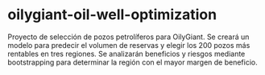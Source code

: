 # oilygiant-oil-well-optimization
Proyecto de selección de pozos petrolíferos para OilyGiant. Se creará un modelo para predecir el volumen de reservas y elegir los 200 pozos más rentables en tres regiones. Se analizarán beneficios y riesgos mediante bootstrapping para determinar la región con el mayor margen de beneficio.
